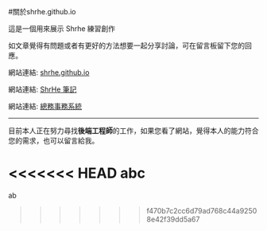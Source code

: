 #關於shrhe.github.io

這是一個用來展示 Shrhe 練習創作

如文章覺得有問題或者有更好的方法想要一起分享討論，可在留言板留下您的回應。

網站連結: [shrhe.github.io](http://tsau-shrhe.github.io/)

網站連結: [ShrHe 筆記](http://shrhe.host56.com/Notes/)

網站連結: [總務事務系統](http://shrhe.host56.com/Work_collection/General/index.html)

---------------------

目前本人正在努力尋找**後端工程師**的工作，如果您看了網站，覺得本人的能力符合您的需求，也可以留言給我。

<<<<<<< HEAD
abc
=======
ab
>>>>>>> f470b7c2cc6d79ad768c44a92508e42f39dd5a67
